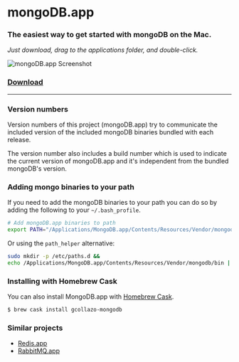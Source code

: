 # mongoDB.app

### The easiest way to get started with mongoDB on the Mac.

_Just download, drag to the applications folder, and double-click._

![mongoDB.app Screenshot](https://gcollazo.github.io/mongodbapp/assets/img/screenshot.png)

### [Download](http://gcollazo.github.io/mongodbapp)

---

### Version numbers

Version numbers of this project (mongoDB.app) try to communicate the included version of the included mongoDB binaries bundled with each release.

The version number also includes a build number which is used to indicate the current version of mongoDB.app and it's independent from the bundled mongoDB's version.

### Adding mongo binaries to your path

If you need to add the mongoDB binaries to your path you can do so by adding the following to your `~/.bash_profile`.

```bash
# Add mongoDB.app binaries to path
export PATH="/Applications/MongoDB.app/Contents/Resources/Vendor/mongodb/bin:$PATH"
```

Or using the `path_helper` alternative:

```bash
sudo mkdir -p /etc/paths.d &&
echo /Applications/MongoDB.app/Contents/Resources/Vendor/mongodb/bin | sudo tee /etc/paths.d/mongodbapp
```

### Installing with Homebrew Cask

You can also install MongoDB.app with [Homebrew Cask](http://caskroom.io/).

```bash
$ brew cask install gcollazo-mongodb
```

### Similar projects

* [Redis.app](https://jpadilla.github.io/redisapp/)
* [RabbitMQ.app](https://jpadilla.github.io/rabbitmqapp/)
